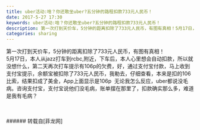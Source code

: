 ```yaml
---
title: uber活动:啥？你还敢坐uber?五分钟的路程扣款733元人民币！
date: 2017-5-27 17:30
keywords: uber活动:啥？你还敢坐uber?五分钟的路程扣款733元人民币！
description: 第一次打到天价车，5分钟的距离扣除了733元人民币，有图有真相！5月17日，本人从jazz打车到rcbc,附近，下车后，本人心里想会自动扣款，所以就没想什么，第二天再次打车提示有106p的欠费，好，通过支付宝付款，马上收到支付宝提示，余额宝被扣除了733元人民币，我勒去，仔细查看，本来是扣的106比索，结果扣成了美金，App上面显示是106p  无论我怎么反应，uber都说没毛病。咨询支付宝，支付宝说他们没毛病，账单摆在那里了，扣款确实那么多，难道是我有毛病？
categories: sharing
---
```

<td class="t_f" id="postmessage_752093">

第一次打到天价车，5分钟的距离扣除了733元人民币，有图有真相！<br/>
5月17日，本人从jazz打车到rcbc,附近，下车后，本人心里想会自动扣款，所以就没想什么，第二天再次打车提示有106p的欠费，好，通过支付宝付款，马上收到支付宝提示，余额宝被扣除了733元人民币，我勒去，仔细查看，本来是扣的106比索，结果扣成了美金，App上面显示是106p  无论我怎么反应，uber都说没毛病。咨询支付宝，支付宝说他们没毛病，账单摆在那里了，扣款确实那么多，难道是我有毛病？<br/>
<img alt="" border="0" class="zoom" data-cf-modified-403b309be6b2caa30a268fef-="" file="http://www.flw.ph/data/appbyme/upload/image/201705/27/3D8JHhqdHhUA.jpg" id="aimg_PORxx" lazyloadthumb="1" onclick="" onmouseover="" src="http://www.flw.ph/data/appbyme/upload/image/201705/27/3D8JHhqdHhUA.jpg"/><br/>
<br/>
<img alt="" border="0" class="zoom" data-cf-modified-403b309be6b2caa30a268fef-="" file="http://www.flw.ph/data/appbyme/upload/image/201705/27/CBz0liX9Lthb.jpg" id="aimg_RlC2x" lazyloadthumb="1" onclick="" onmouseover="" src="http://www.flw.ph/data/appbyme/upload/image/201705/27/CBz0liX9Lthb.jpg"/><br/>
<br/>
</td>
###### 转载自[菲龙网]